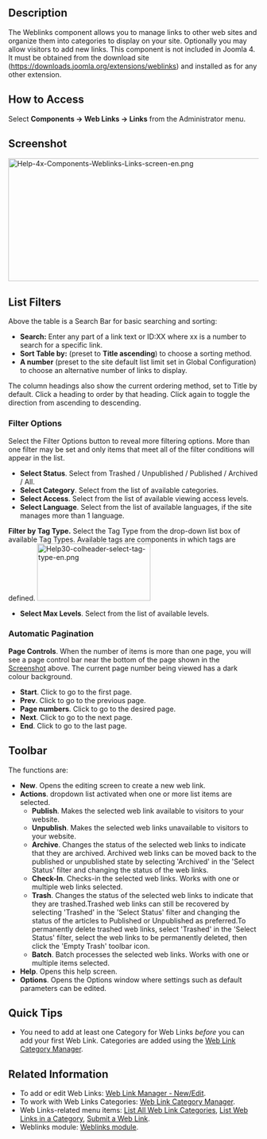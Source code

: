 <!-- Filename: Help4.x:Components_Weblinks_Links / Display title: Components Weblinks Links -->

## Description

The Weblinks component allows you to manage links to other web sites and
organize them into categories to display on your site. Optionally you
may allow visitors to add new links. This component is not included in
Joomla 4. It must be obtained from the download site
(<a href="https://downloads.joomla.org/extensions/weblinks"
class="external free" target="_blank"
rel="noreferrer noopener">https://downloads.joomla.org/extensions/weblinks</a>)
and installed as for any other extension.

## How to Access

Select **Components **→** Web Links **→** Links** from the Administrator
menu.

## Screenshot

<img
src="https://docs.joomla.org/images/thumb/4/45/Help-4x-Components-Weblinks-Links-screen-en.png/800px-Help-4x-Components-Weblinks-Links-screen-en.png"
decoding="async"
srcset="https://docs.joomla.org/images/4/45/Help-4x-Components-Weblinks-Links-screen-en.png 1.5x"
data-file-width="1000" data-file-height="309" width="800" height="247"
alt="Help-4x-Components-Weblinks-Links-screen-en.png" />

## List Filters

Above the table is a Search Bar for basic searching and sorting:

- **Search:** Enter any part of a link text or ID:XX where xx is a
  number to search for a specific link.
- **Sort Table by:** (preset to **Title ascending**) to choose a sorting
  method.
- **A number** (preset to the site default list limit set in Global
  Configuration) to choose an alternative number of links to display.

The column headings also show the current ordering method, set to Title
by default. Click a heading to order by that heading. Click again to
toggle the direction from ascending to descending.

### Filter Options

Select the Filter Options button to reveal more filtering options. More
than one filter may be set and only items that meet all of the filter
conditions will appear in the list.

- **Select Status**. Select from Trashed / Unpublished / Published /
  Archived / All.
- **Select Category**. Select from the list of available categories.
- **Select Access**. Select from the list of available viewing access
  levels.
- **Select Language**. Select from the list of available languages, if
  the site manages more than 1 language.

**Filter by Tag Type.** Select the Tag Type from the drop-down list box
of available Tag Types. Available tags are components in which tags are
defined. <img
src="https://docs.joomla.org/images/8/89/Help30-colheader-select-tag-type-en.png"
decoding="async" data-file-width="228" data-file-height="115"
width="228" height="115"
alt="Help30-colheader-select-tag-type-en.png" />

- **Select Max Levels**. Select from the list of available levels.

### Automatic Pagination

**Page Controls**. When the number of items is more than one page, you
will see a page control bar near the bottom of the page shown in the
[Screenshot](#screenshot) above. The current page number being viewed
has a dark colour background.

- **Start**. Click to go to the first page.
- **Prev**. Click to go to the previous page.
- **Page numbers**. Click to go to the desired page.
- **Next**. Click to go to the next page.
- **End**. Click to go to the last page.

## Toolbar

The functions are:

- **New**. Opens the editing screen to create a new web link.
- **Actions**. dropdown list activated when one or more list items are
  selected.
  - **Publish**. Makes the selected web link available to visitors to
    your website.
  - **Unpublish**. Makes the selected web links unavailable to visitors
    to your website.
  - **Archive**. Changes the status of the selected web links to
    indicate that they are archived. Archived web links can be moved
    back to the published or unpublished state by selecting 'Archived'
    in the 'Select Status' filter and changing the status of the web
    links.
  - **Check-In**. Checks-in the selected web links. Works with one or
    multiple web links selected.
  - **Trash**. Changes the status of the selected web links to indicate
    that they are trashed.Trashed web links can still be recovered by
    selecting 'Trashed' in the 'Select Status' filter and changing the
    status of the articles to Published or Unpublished as preferred.To
    permanently delete trashed web links, select 'Trashed' in the
    'Select Status' filter, select the web links to be permanently
    deleted, then click the 'Empty Trash' toolbar icon.
  - **Batch**. Batch processes the selected web links. Works with one or
    multiple items selected.
- **Help**. Opens this help screen.
- **Options**. Opens the Options window where settings such as default
  parameters can be edited.

## Quick Tips

- You need to add at least one Category for Web Links *before* you can
  add your first Web Link. Categories are added using the [Web Link
  Category
  Manager](https://docs.joomla.org/Help4.x:Components_Weblinks_Categories "Special:MyLanguage/Help4.x:Components Weblinks Categories").

## Related Information

- To add or edit Web Links: [Web Link Manager -
  New/Edit](https://docs.joomla.org/Help4.x:Components_Weblinks_Links_Edit "Special:MyLanguage/Help4.x:Components Weblinks Links Edit").
- To work with Web Links Categories: [Web Link Category
  Manager](https://docs.joomla.org/Help4.x:Components_Weblinks_Categories "Special:MyLanguage/Help4.x:Components Weblinks Categories").
- Web Links-related menu items: [List All Web Link
  Categories](https://docs.joomla.org/Help4.x:Menus_Menu_Item_Weblink_Categories "Special:MyLanguage/Help4.x:Menus Menu Item Weblink Categories"),
  [List Web Links in a
  Category](https://docs.joomla.org/Help4.x:Menus_Menu_Item_Weblink_Category "Special:MyLanguage/Help4.x:Menus Menu Item Weblink Category"),
  [Submit a Web
  Link](https://docs.joomla.org/Help4.x:Menus_Menu_Item_Weblink_Submit "Special:MyLanguage/Help4.x:Menus Menu Item Weblink Submit").
- Weblinks module: [Weblinks
  module](https://docs.joomla.org/Help4.x:Extensions_Module_Manager_Weblinks "Special:MyLanguage/Help4.x:Extensions Module Manager Weblinks").

